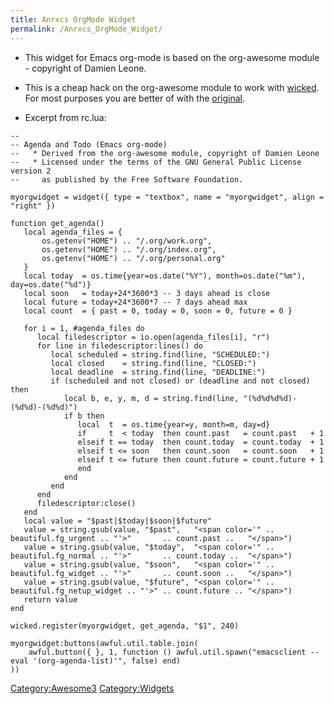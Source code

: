```yaml
---
title: Anrxcs OrgMode Widget
permalink: /Anrxcs_OrgMode_Widget/
---
```


-   This widget for Emacs org-mode is based on the org-awesome module - copyright of Damien Leone.

<!-- -->

-   This is a cheap hack on the org-awesome module to work with [wicked](http://awesome.naquadah.org/wiki/Wicked). For most purposes you are better of with the [original](http://dleone.fensalir.fr/index.php?tag/org-awesome).

<!-- -->

-   Excerpt from rc.lua:

<!-- -->

    --
    -- Agenda and Todo (Emacs org-mode)
    --   * Derived from the org-awesome module, copyright of Damien Leone
    --   * Licensed under the terms of the GNU General Public License version 2
    --     as published by the Free Software Foundation.

    myorgwidget = widget({ type = "textbox", name = "myorgwidget", align = "right" })

    function get_agenda()
       local agenda_files = {
           os.getenv("HOME") .. "/.org/work.org",
           os.getenv("HOME") .. "/.org/index.org",
           os.getenv("HOME") .. "/.org/personal.org"
       }
       local today  = os.time{year=os.date("%Y"), month=os.date("%m"), day=os.date("%d")}
       local soon   = today+24*3600*3 -- 3 days ahead is close
       local future = today+24*3600*7 -- 7 days ahead max
       local count  = { past = 0, today = 0, soon = 0, future = 0 }

       for i = 1, #agenda_files do
          local filedescriptor = io.open(agenda_files[i], "r")
          for line in filedescriptor:lines() do
             local scheduled = string.find(line, "SCHEDULED:")
             local closed    = string.find(line, "CLOSED:")
             local deadline  = string.find(line, "DEADLINE:")
             if (scheduled and not closed) or (deadline and not closed) then
                local b, e, y, m, d = string.find(line, "(%d%d%d%d)-(%d%d)-(%d%d)")
                if b then
                   local  t  = os.time{year=y, month=m, day=d}
                   if     t  < today  then count.past   = count.past   + 1
                   elseif t == today  then count.today  = count.today  + 1
                   elseif t <= soon   then count.soon   = count.soon   + 1
                   elseif t <= future then count.future = count.future + 1
                   end
                end
             end
          end
          filedescriptor:close()
       end
       local value = "$past|$today|$soon|$future"
       value = string.gsub(value, "$past",   "<span color='" .. beautiful.fg_urgent .. "'>"       .. count.past ..   "</span>")
       value = string.gsub(value, "$today",  "<span color='" .. beautiful.fg_normal .. "'>"       .. count.today ..  "</span>")
       value = string.gsub(value, "$soon",   "<span color='" .. beautiful.fg_widget .. "'>"       .. count.soon ..   "</span>")
       value = string.gsub(value, "$future", "<span color='" .. beautiful.fg_netup_widget .. "'>" .. count.future .. "</span>")
       return value
    end

    wicked.register(myorgwidget, get_agenda, "$1", 240)

    myorgwidget:buttons(awful.util.table.join(
        awful.button({ }, 1, function () awful.util.spawn("emacsclient --eval '(org-agenda-list)'", false) end)
    ))

[Category:Awesome3](/Category:Awesome3 "wikilink") [Category:Widgets](/Category:Widgets "wikilink")